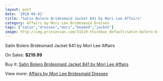 ```yaml
---
layout: post
date: '2018-04-01'
title: "Satin Bolero Bridesmaid Jacket 841 by Mori Lee Affairs"
category: Affairs by Mori Lee Bridesmaid Dresses
tags: ["satin","dresses","mori","beaded","jacket"]
image: http://img.princessan.com/31519-thickbox_default/satin-bolero-bridesmaid-jacket-841-by-mori-lee-affairs.jpg
---
```

Satin Bolero Bridesmaid Jacket 841 by Mori Lee Affairs

On Sales: **$219.99**
<a href="https://www.princessan.com/en/14288-satin-bolero-bridesmaid-jacket-841-by-mori-lee-affairs.html"><amp-img layout="responsive" width="600" height="600" src="//img.princessan.com/31519-thickbox_default/satin-bolero-bridesmaid-jacket-841-by-mori-lee-affairs.jpg" alt="Satin Bolero Bridesmaid Jacket 841 by Mori Lee Affairs 0" /></a>

Buy it: [Satin Bolero Bridesmaid Jacket 841 by Mori Lee Affairs](https://www.princessan.com/en/14288-satin-bolero-bridesmaid-jacket-841-by-mori-lee-affairs.html "Satin Bolero Bridesmaid Jacket 841 by Mori Lee Affairs")

View more: [Affairs by Mori Lee Bridesmaid Dresses](https://www.princessan.com/en/104- "Affairs by Mori Lee Bridesmaid Dresses")